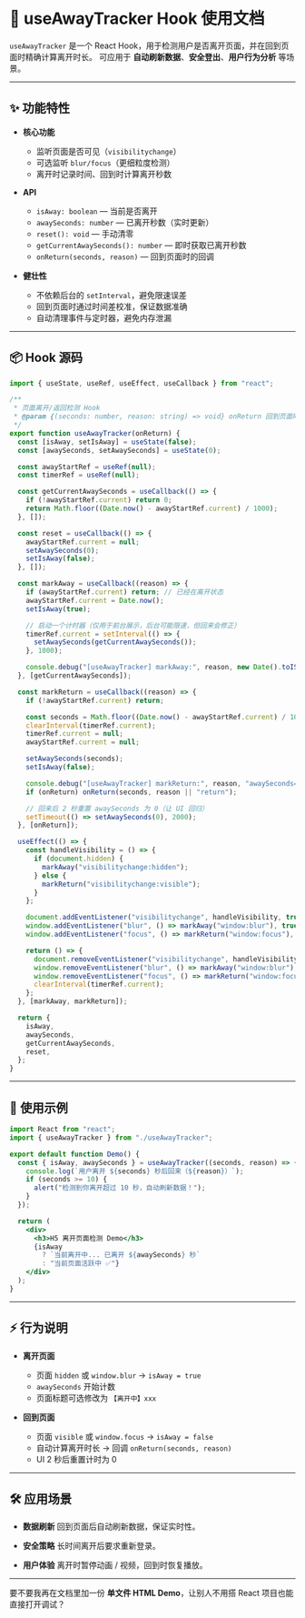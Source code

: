 # 📘 useAwayTracker Hook 使用文档

`useAwayTracker` 是一个 React Hook，用于检测用户是否离开页面，并在回到页面时精确计算离开时长。
可应用于 **自动刷新数据**、**安全登出**、**用户行为分析** 等场景。

---

## ✨ 功能特性

* **核心功能**

  * 监听页面是否可见（`visibilitychange`）
  * 可选监听 `blur/focus`（更细粒度检测）
  * 离开时记录时间、回到时计算离开秒数

* **API**

  * `isAway: boolean` — 当前是否离开
  * `awaySeconds: number` — 已离开秒数（实时更新）
  * `reset(): void` — 手动清零
  * `getCurrentAwaySeconds(): number` — 即时获取已离开秒数
  * `onReturn(seconds, reason)` — 回到页面时的回调

* **健壮性**

  * 不依赖后台的 `setInterval`，避免限速误差
  * 回到页面时通过时间差校准，保证数据准确
  * 自动清理事件与定时器，避免内存泄漏

---

## 📦 Hook 源码

```jsx
import { useState, useRef, useEffect, useCallback } from "react";

/**
 * 页面离开/返回检测 Hook
 * @param {(seconds: number, reason: string) => void} onReturn 回到页面时的回调
 */
export function useAwayTracker(onReturn) {
  const [isAway, setIsAway] = useState(false);
  const [awaySeconds, setAwaySeconds] = useState(0);

  const awayStartRef = useRef(null);
  const timerRef = useRef(null);

  const getCurrentAwaySeconds = useCallback(() => {
    if (!awayStartRef.current) return 0;
    return Math.floor((Date.now() - awayStartRef.current) / 1000);
  }, []);

  const reset = useCallback(() => {
    awayStartRef.current = null;
    setAwaySeconds(0);
    setIsAway(false);
  }, []);

  const markAway = useCallback((reason) => {
    if (awayStartRef.current) return; // 已经在离开状态
    awayStartRef.current = Date.now();
    setIsAway(true);

    // 启动一个计时器（仅用于前台展示，后台可能限速，但回来会修正）
    timerRef.current = setInterval(() => {
      setAwaySeconds(getCurrentAwaySeconds());
    }, 1000);

    console.debug("[useAwayTracker] markAway:", reason, new Date().toISOString());
  }, [getCurrentAwaySeconds]);

  const markReturn = useCallback((reason) => {
    if (!awayStartRef.current) return;

    const seconds = Math.floor((Date.now() - awayStartRef.current) / 1000);
    clearInterval(timerRef.current);
    timerRef.current = null;
    awayStartRef.current = null;

    setAwaySeconds(seconds);
    setIsAway(false);

    console.debug("[useAwayTracker] markReturn:", reason, "awaySeconds=", seconds);
    if (onReturn) onReturn(seconds, reason || "return");

    // 回来后 2 秒重置 awaySeconds 为 0（让 UI 回归）
    setTimeout(() => setAwaySeconds(0), 2000);
  }, [onReturn]);

  useEffect(() => {
    const handleVisibility = () => {
      if (document.hidden) {
        markAway("visibilitychange:hidden");
      } else {
        markReturn("visibilitychange:visible");
      }
    };

    document.addEventListener("visibilitychange", handleVisibility, true);
    window.addEventListener("blur", () => markAway("window:blur"), true);
    window.addEventListener("focus", () => markReturn("window:focus"), true);

    return () => {
      document.removeEventListener("visibilitychange", handleVisibility, true);
      window.removeEventListener("blur", () => markAway("window:blur"), true);
      window.removeEventListener("focus", () => markReturn("window:focus"), true);
      clearInterval(timerRef.current);
    };
  }, [markAway, markReturn]);

  return {
    isAway,
    awaySeconds,
    getCurrentAwaySeconds,
    reset,
  };
}
```

---

## 🚀 使用示例

```jsx
import React from "react";
import { useAwayTracker } from "./useAwayTracker";

export default function Demo() {
  const { isAway, awaySeconds } = useAwayTracker((seconds, reason) => {
    console.log(`用户离开 ${seconds} 秒后回来（${reason}）`);
    if (seconds >= 10) {
      alert("检测到你离开超过 10 秒，自动刷新数据！");
    }
  });

  return (
    <div>
      <h3>H5 离开页面检测 Demo</h3>
      {isAway
        ? `当前离开中... 已离开 ${awaySeconds} 秒`
        : "当前页面活跃中 ✅"}
    </div>
  );
}
```

---

## ⚡ 行为说明

* **离开页面**

  * 页面 `hidden` 或 `window.blur` → `isAway = true`
  * `awaySeconds` 开始计数
  * 页面标题可选修改为 `【离开中】xxx`

* **回到页面**

  * 页面 `visible` 或 `window.focus` → `isAway = false`
  * 自动计算离开时长 → 回调 `onReturn(seconds, reason)`
  * UI 2 秒后重置计时为 0

---

## 🛠 应用场景

* **数据刷新**
  回到页面后自动刷新数据，保证实时性。

* **安全策略**
  长时间离开后要求重新登录。

* **用户体验**
  离开时暂停动画 / 视频，回到时恢复播放。

---

要不要我再在文档里加一份 **单文件 HTML Demo**，让别人不用搭 React 项目也能直接打开调试？
